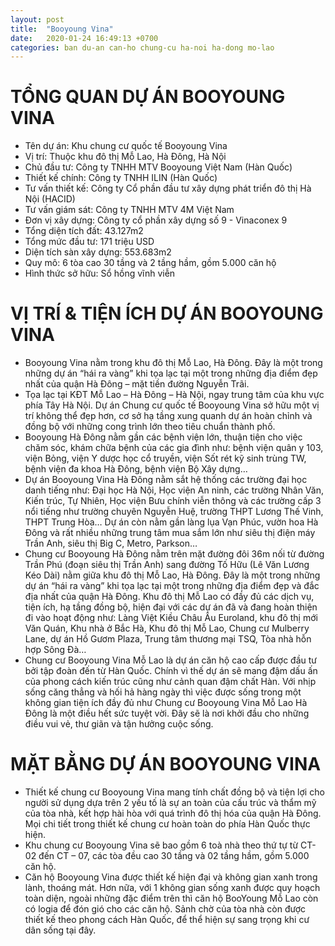 ```yaml
---
layout: post
title:  "Booyoung Vina"
date:   2020-01-24 16:49:13 +0700
categories: ban du-an can-ho chung-cu ha-noi ha-dong mo-lao
---
```


# TỔNG QUAN DỰ ÁN BOOYOUNG VINA 
- Tên dự án: Khu chung cư quốc tế Booyoung Vina 
- Vị trí: Thuộc khu đô thị Mỗ Lao, Hà Đông, Hà Nội 
- Chủ đầu tư: Công ty TNHH MTV Booyoung Việt Nam (Hàn Quốc) 
- Thiết kế chính: Công ty TNHH ILIN (Hàn Quốc) 
- Tư vấn thiết kế: Công ty Cổ phần đầu tư xây dựng phát triển đô thị Hà Nội (HACID) 
- Tư vấn giám sát: Công ty TNHH MTV 4M Việt Nam 
- Đơn vị xây dựng: Công ty cổ phần xây dựng số 9 - Vinaconex 9 
- Tổng diện tích đất: 43.127m2 
- Tổng mức đầu tư: 171 triệu USD 
- Diện tích sàn xây dựng: 553.683m2 
- Quy mô: 6 tòa cao 30 tầng và 2 tầng hầm, gồm 5.000 căn hộ 
- Hình thức sở hữu: Sổ hồng vĩnh viễn
 
# VỊ TRÍ & TIỆN ÍCH DỰ ÁN BOOYOUNG VINA 
- Booyoung Vina nằm trong khu đô thị Mỗ Lao, Hà Đông. Đây là một trong những dự án “hái ra vàng” khi tọa lạc tại một trong những địa điểm đẹp nhất của quận Hà Đông – mặt tiền đường Nguyễn Trãi.
- Tọa lạc tại KĐT Mỗ Lao – Hà Đông – Hà Nội, ngay trung tâm của khu vực phía Tây Hà Nội. Dự án Chung cư quốc tế Booyoung Vina sở hữu một vị trí không thể đẹp hơn, cơ sở hạ tầng xung quanh dự án hoàn chỉnh và đồng bộ với những cong trình lớn theo tiêu chuẩn thành phố. 
- Booyoung Hà Đông nằm gần các bệnh viện lớn, thuận tiện cho việc chăm sóc, khám chữa bệnh của các gia đình như: bệnh viện quân y 103, viện Bỏng, viện Y dược học cổ truyền, viện Sốt rét kỹ sinh trùng TW, bệnh viện đa khoa Hà Đông, bệnh viện Bộ Xây dựng… 
- Dự án Booyoung Vina Hà Đông nằm sắt hệ thống các trường đại học danh tiếng như: Đại học Hà Nội, Học viện An ninh, các trường Nhân Văn, Kiến trúc, Tự Nhiên, Học viện Bưu chính viễn thông và các trường cấp 3 nổi tiếng như trường chuyên Nguyễn Huệ, trường THPT Lương Thế Vinh, THPT Trung Hòa… Dự án còn nằm gần làng lụa Vạn Phúc, vườn hoa Hà Đông và rất nhiều những trung tâm mua sắm lớn như siêu thị điện máy Trần Anh, siêu thị Big C, Metro, Parkson… 
- Chung cư Booyoung Hà Đông nằm trên mặt đường đôi 36m nối từ đường Trần Phú (đoạn siêu thị Trần Anh) sang đường Tố Hữu (Lê Văn Lương Kéo Dài) nằm giữa khu đô thị Mỗ Lao, Hà Đông. Đây là một trong những dự án “hái ra vàng” khi tọa lạc tại một trong những địa điểm đẹp và đắc địa nhất của quận Hà Đông. Khu đô thị Mỗ Lao có đầy đủ các dịch vụ, tiện ích, hạ tầng đồng bộ, hiện đại với các dự án đã và đang hoàn thiện đi vào hoạt động như: Làng Việt Kiều Châu Âu Euroland, khu đô thị mới Văn Quán, Khu nhà ở Bắc Hà, Khu đô thị Mỗ Lao, Chung cư Mulberry Lane, dự án Hồ Gươm Plaza, Trung tâm thương mại TSQ, Tòa nhà hỗn hợp Sông Đà… 
- Chung cư Booyoung Vina Mỗ Lao là dự án căn hộ cao cấp được đầu tư bởi tập đoàn đến từ Hàn Quốc. Chính vì thế dự án sẽ mang đậm dấu ấn của phong cách kiến trúc cũng như cảnh quan đậm chất Hàn. Với nhịp sống căng thẳng và hối hả hàng ngày thì việc được sống trong một không gian tiện ích đầy đủ như Chung cư Booyoung Vina Mỗ Lao Hà Đông là một điều hết sức tuyệt vời. Đây sẽ là nơi khởi đầu cho những điều vui vẻ, thư giãn và tận hưởng cuộc sống.
 
# MẶT BẰNG DỰ ÁN BOOYOUNG VINA 
- Thiết kế chung cư Booyoung Vina mang tính chất đồng bộ và tiện lợi cho người sử dụng dựa trên 2 yếu tố là sự an toàn của cấu trúc và thẩm mỹ của tòa nhà, kết hợp hài hòa với quá trình đô thị hóa của quận Hà Đông. Mọi chi tiết trong thiết kế chung cư hoàn toàn do phía Hàn Quốc thực hiện. 
- Khu chung cư Booyoung Vina sẽ bao gồm 6 toà nhà theo thứ tự từ CT-02 đến CT – 07, các tòa đều cao 30 tầng và 02 tầng hầm, gồm 5.000 căn hộ.
- Căn hộ Booyoung Vina được thiết kế hiện đại và không gian xanh trong lành, thoáng mát. Hơn nữa, với 1 không gian sống xanh được quy hoạch toàn diện, ngoài những đặc điểm trên thì căn hộ BooYoung Mỗ Lao còn có logia để đón gió cho các căn hộ. Sảnh chờ của tòa nhà còn được thiết kế theo phong cách Hàn Quốc, để thể hiện sự sang trọng khi cư dân sống tại đây.